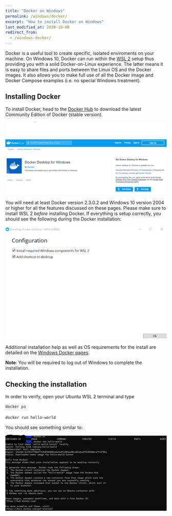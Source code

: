 ```yaml
---
title: "Docker on Windows"
permalink: /windows/docker/
excerpt: "How to install Docker on Windows"
last_modified_at: 2020-10-08
redirect_from:
  - /windows-docker/
---
```


Docker is a useful tool to create specific, isolated enviroments on your machine.
On Windows 10, Docker can run within the [WSL 2](wsl) setup thus providing you with a solid Docker-on-Linux experience.
The latter means it is easy to share files and ports between the Linux OS and the Docker images.
It also allows you to make full use of all the Docker image and Docker Compose examples (i.e. no special Windows treatment).

## Installing Docker

To install Docker, head to the [Docker Hub](https://hub.docker.com/editions/community/docker-ce-desktop-windows/) to download
the latest Community Edition of Docker (stable version).

![Download Docker](../static/windows/docker_download.png)

You will need at least Docker version 2.3.0.2 and Windows 10 version 2004 or higher for all the features discussed on these pages. Please make sure to install WSL 2 _before_ installing Docker. If everything is setup correctly, you should see the following during the Docker installation:

![Download install](../static/windows/docker_install.png)

Additional installation help as well as OS requirements for the install are detailed on the [Windows Docker pages](https://docs.docker.com/docker-for-windows/install/).

**Note**: You will be required to log out of Windows to complete the installation.

## Checking the installation

In order to verify, open your Ubuntu WSL 2 terminal and type

```bash
docker ps

docker run hello-world
```

You should see something similar to:

![Docker PS and hello world output](../static/windows/docker_ps_hello_world.png)
